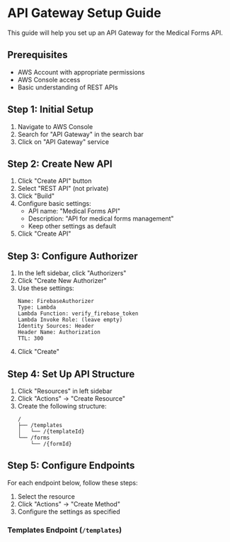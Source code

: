 # API Gateway Setup Guide

This guide will help you set up an API Gateway for the Medical Forms API.

## Prerequisites
- AWS Account with appropriate permissions
- AWS Console access
- Basic understanding of REST APIs

## Step 1: Initial Setup
1. Navigate to AWS Console
2. Search for "API Gateway" in the search bar
3. Click on "API Gateway" service

## Step 2: Create New API
1. Click "Create API" button
2. Select "REST API" (not private)
3. Click "Build"
4. Configure basic settings:
   - API name: "Medical Forms API"
   - Description: "API for medical forms management"
   - Keep other settings as default
5. Click "Create API"

## Step 3: Configure Authorizer
1. In the left sidebar, click "Authorizers"
2. Click "Create New Authorizer"
3. Use these settings:
   ```
   Name: FirebaseAuthorizer
   Type: Lambda
   Lambda Function: verify_firebase_token
   Lambda Invoke Role: (leave empty)
   Identity Sources: Header
   Header Name: Authorization
   TTL: 300
   ```
4. Click "Create"

## Step 4: Set Up API Structure
1. Click "Resources" in left sidebar
2. Click "Actions" → "Create Resource"
3. Create the following structure:
   ```plaintext
   /
   ├── /templates
   │   └── /{templateId}
   └── /forms
       └── /{formId}
   ```

## Step 5: Configure Endpoints
For each endpoint below, follow these steps:
1. Select the resource
2. Click "Actions" → "Create Method"
3. Configure the settings as specified

### Templates Endpoint (`/templates`)